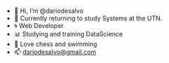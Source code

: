 - 👋 Hi, I’m @dariodesalvo
- :arrows_counterclockwise: Currently returning to study Systems at the UTN.
- :cyclone: Web Developer
- :bar_chart: Studying and training DataScience
- :round_pushpin: Love chess and swimming
- 📫 dariodesalvo@gmail.com

<!---
dariodesalvo/dariodesalvo is a ✨ special ✨ repository because its `README.md` (this file) appears on your GitHub profile.
You can click the Preview link to take a look at your changes.
--->
